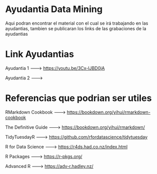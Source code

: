 # Ayudantia Data Mining
Aqui podran encontrar el material con el cual se irá trabajando en las ayudantias, tambien se publicaran los links de las grabaciones de la ayudantias 

# Link Ayudantias

Ayudantia 1 ---> https://youtu.be/3Cx-lJBD0jA

Ayudantia 2 ---> 

# Referencias que podrian ser utiles

RMarkdown Cookbook ---> https://bookdown.org/yihui/rmarkdown-cookbook 

The Definitive Guide ---> https://bookdown.org/yihui/rmarkdown/ 

TidyTuesdayR ---> https://github.com/rfordatascience/tidytuesday 

R for Data Science ---> https://r4ds.had.co.nz/index.html 

R Packages ---> https://r-pkgs.org/ 

Advanced R ---> https://adv-r.hadley.nz/
